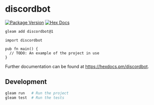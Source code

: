 # discordbot

[![Package Version](https://img.shields.io/hexpm/v/discordbot)](https://hex.pm/packages/discordbot)
[![Hex Docs](https://img.shields.io/badge/hex-docs-ffaff3)](https://hexdocs.pm/discordbot/)

```sh
gleam add discordbot@1
```
```gleam
import discordbot

pub fn main() {
  // TODO: An example of the project in use
}
```

Further documentation can be found at <https://hexdocs.pm/discordbot>.

## Development

```sh
gleam run   # Run the project
gleam test  # Run the tests
```
